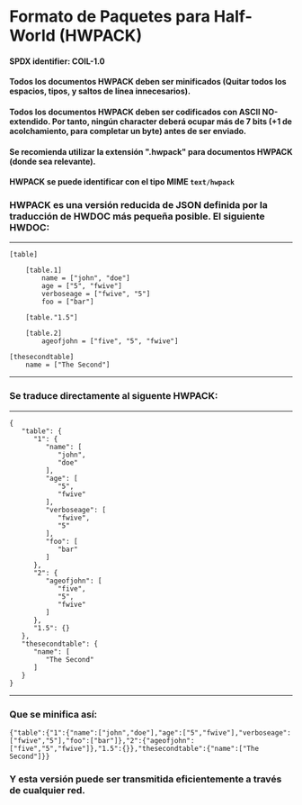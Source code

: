 # Formato de Paquetes para Half-World (HWPACK)

#### SPDX identifier: COIL-1.0

#### Todos los documentos HWPACK deben ser minificados (Quitar todos los espacios, tipos, y saltos de línea innecesarios).
#### Todos los documentos HWPACK deben ser codificados con ASCII NO-extendido. Por tanto, ningún character deberá ocupar más de 7 bits (+1 de acolchamiento, para completar un byte) antes de ser enviado.

#### Se recomienda utilizar la extensión ".hwpack" para documentos HWPACK (donde sea relevante).
#### HWPACK se puede identificar con el tipo MIME `text/hwpack`


### HWPACK es una versión reducida de JSON definida por la traducción de HWDOC más pequeña posible. El siguiente HWDOC:

***
```
[table]

    [table.1]
        name = ["john", "doe"]
        age = ["5", "fwive"]
        verboseage = ["fwive", "5"]
        foo = ["bar"]

    [table."1.5"]

    [table.2]
        ageofjohn = ["five", "5", "fwive"]

[thesecondtable]
	name = ["The Second"]
```
***

### Se traduce directamente al siguente HWPACK:
***
```
{
   "table": {
      "1": {
         "name": [
            "john",
            "doe"
         ],
         "age": [
            "5",
            "fwive"
         ],
         "verboseage": [
            "fwive",
            "5"
         ],
         "foo": [
            "bar"
         ]
      },
      "2": {
         "ageofjohn": [
            "five",
            "5",
            "fwive"
         ]
      },
      "1.5": {}
   },
   "thesecondtable": {
      "name": [
         "The Second"
      ]
   }
}
```
***

### Que se minifica así:

`{"table":{"1":{"name":["john","doe"],"age":["5","fwive"],"verboseage":["fwive","5"],"foo":["bar"]},"2":{"ageofjohn":["five","5","fwive"]},"1.5":{}},"thesecondtable":{"name":["The Second"]}}`

### Y esta versión puede ser transmitida eficientemente a través de cualquier red.
